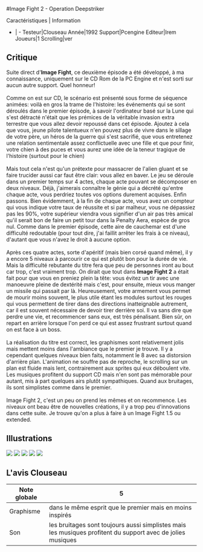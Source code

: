 #Image Fight 2 - Operation Deepstriker

Caractéristiques | Information
- | -
Testeur|Clouseau
Année|1992
Support|Pcengine
Editeur|Irem
Joueurs|1
Scrolling|ver

## Critique
Suite direct d'<b>Image Fight</b>, ce deuxième épisode a été développé, à ma connaissance, uniquement sur le CD Rom de la PC Engine et n'est sorti sur aucun autre support. Quel honneur!<br/><br/>Comme on est sur CD, le scénario est présenté sous forme de séquence animées: voilà en gros la trame de l'histoire: les événements qui se sont déroulés dans le premier épisode, à savoir l'ordinateur basé sur la Lune qui s'est détracté n'était que les prémices de la véritable invasion extra terrestre que vous allez devoir repoussé dans cet épisode. Ajoutez à cela que vous, jeune pilote talentueux n'en pouvez plus de vivre dans le sillage de votre père, un héros de la guerre qui s'est sacrifié, que vous entretenez une relation sentimentale assez conflictuelle avec une fille et que pour finir, votre chien à des puces et vous aurez une idée de la teneur tragique de l'histoire (surtout pour le chien)<br/><br/>Mais tout cela n'est qu'un prétexte pour massacrer de l'alien gluant et se faire trucider aussi car faut être clair: vous allez en baver. Le jeu se déroule dans un premier temps sur 4 actes, chaque acte pouvant se décomposer en deux niveaux. Déjà, j'aimerais connaître le génie qui a décrété qu'entre chaque acte, vous perdriez toutes vos options durement acquises. Enfin passons. Bien évidemment, à la fin de chaque acte, vous avez un compteur qui vous indique votre taux de réussite et si par malheur, vous ne dépassiez pas les 90%, votre supérieur viendra vous signifier d'un air pas très amical qu'il serait bon de faire un petit tour dans la Penalty Aera, espèce de gros nul. Comme dans le premier épisode, cette aire de cauchemar est d'une difficulté redoutable (pour tout dire, j'ai faillit arrêter les frais à ce niveau), d'autant que vous n'avez le droit à aucune option.<br/><br/>Après ces quatre actes, sorte d'apéritif (mais bien corsé quand même), il y a encore 5 niveaux à parcourir ce qui est plutôt bon pour la durée de vie. Mais la difficulté rebutante du titre fera que peu de personnes iront au bout car trop, c'est vraiment trop. On dirait que tout dans <b>Image Fight 2</b> a était fait pour que vous en preniez plein la tête: vous évitez un tir avec une manoeuvre pleine de dextérité mais c'est, pour ensuite, mieux vous manger un missile qui passait par là. Heureusement, votre armement vous permet de mourir moins souvent, le plus utile étant les modules surtout les rouges qui vous permettent de tirer dans des directions inatteignable autrement, car il est souvent nécessaire de devoir tirer derrière soi. Il va sans dire que perdre une vie, et recommencer sans eux, est très pénalisant. Bien sûr, on repart en arrière lorsque l'on perd ce qui est assez frustrant surtout quand on est face à un boss.<br/><br/>La réalisation du titre est correct, les graphismes sont relativement jolis mais mettent moins dans l'ambiance que le premier je trouve. Il y a cependant quelques niveaux bien faits, notamment le 8 avec sa distorsion d'arrière plan. L'animation ne souffre pas de reproche, le scrolling sur un plan est fluide mais lent, contrairement aux sprites qui eux déboulent vite. Les musiques profitent du support CD mais n'en sont pas mémorable pour autant, mis à part quelques airs plutôt sympathiques. Quand aux bruitages, ils sont simplistes comme dans le premier.<br/><br/>Image Fight 2, c'est un peu on prend les mêmes et on recommence. Les niveaux ont beau être de nouvelles créations, il y a trop peu d'innovations dans cette suite. Je trouve qu'on a plus à faire à un Image Fight 1.5 ou extended.

## Illustrations
![](http://www.shmup.com/images/thumbs/img_fiche_1_856.jpg)
![](http://www.shmup.com/images/thumbs/img_fiche_2_856.jpg)
![](http://www.shmup.com/images/thumbs/img_fiche_3_856.jpg)
![](http://www.shmup.com/images/thumbs/img_fiche_4_856.jpg)
![](http://www.shmup.com/images/thumbs/img_fiche_5_856.jpg)

## L'avis Clouseau
Note globale|5
-|-
Graphisme|dans le même esprit que le premier mais en moins inspirés
Son|les bruitages sont toujours aussi simplistes mais les musiques profitent du support avec de jolies musiques
